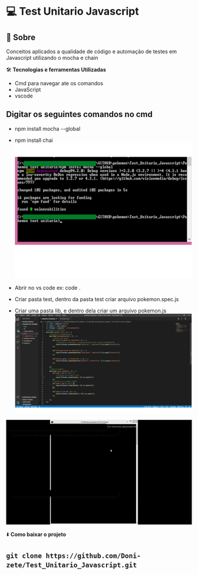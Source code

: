  # :computer: Test Unitario Javascript
 
 
 ## :rocket: Sobre
 Conceitos aplicados a qualidade de código e automação de testes em Javascript utilizando o mocha e chain

:hammer_and_wrench: **Tecnologias e ferramentas Utilizadas**

* Cmd para navegar ate os comandos
* JavaScript
* vscode

 ## Digitar os seguintes comandos no cmd
  
* npm install mocha --global
* npm install chai
 ![Instrução](https://github.com/Doni-zete/Test_Unitario_Javascript/blob/master/Pokemon%20test%20unitario/img/install%20mocha.png)

* Abrir no vs code ex: code .
* Criar  pasta test, dentro da pasta test criar arquivo pokemon.spec.js
* Criar uma pasta lib, e dentro dela criar um arquivo pokemon.js
![Instrução](https://github.com/Doni-zete/Test_Unitario_Javascript/blob/master/Pokemon%20test%20unitario/img/pokemon_test.png)

 ![Execução no cmd](https://github.com/Doni-zete/Test_Unitario_Javascript/blob/master/Pokemon%20test%20unitario/img/testunitariopokemon%2000_00_00-00_00_30.gif)


:arrow_down: **Como baixar o projeto**

##  `git clone https://github.com/Doni-zete/Test_Unitario_Javascript.git`
